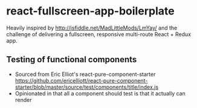 # react-fullscreen-app-boilerplate

Heavily inspired by http://jsfiddle.net/MadLittleMods/LmYay/ and the challenge of delivering a fullscreen, responsive multi-route React + Redux app.

## Testing of functional components

- Sourced from Eric Elliot's react-pure-component-starter
https://github.com/ericelliott/react-pure-component-starter/blob/master/source/test/components/title/index.js
- Opinionated in that all a component should test is that it actually can render
